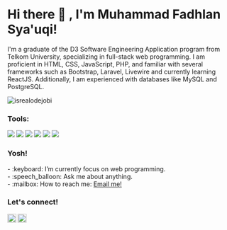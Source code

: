 # <summary><strong>Hi there :wave: , I'm Muhammad Fadhlan Sya'uqi!</strong></summary>
I'm a graduate of the D3 Software Engineering Application program from Telkom University, specializing in full-stack web programming. I am proficient in HTML, CSS, JavaScript, PHP, and familiar with several frameworks such as Bootstrap, Laravel, Livewire and currently learning ReactJS. Additionally, I am experienced with databases like MySQL and PostgreSQL.

<p align="left"> <img src="https://komarev.com/ghpvc/?username=goonesmile&label=Profile%20views&color=0e75b6&style=flat" alt="isrealodejobi" />
</p>

### <summary><strong>Tools:</strong></summary>
<p>
    <img src="https://img.shields.io/badge/Text%20Editor-Visual%20Studio%20Code-blue?&logo=visual%20studio%20code&logoColor=blue" />
     <img src="https://img.shields.io/badge/Code-PHP-orange?&logo=php&logoColor=%777BB4" />
    <img src="https://img.shields.io/badge/Framework-Laravel-orange?&logo=laravel&logoColor=%23FF2D20" />
    <img src="https://img.shields.io/badge/Framework-Livewire-orange?&logo=livewire&logoColor=%4E56A6" />
    <img src="https://img.shields.io/badge/DB-MySQL-green?&logo=mysql&logoColor=%4479A1" />
    <img src="https://img.shields.io/badge/DB-PostgreSQL-green?&logo=postgresql&logoColor=%4169E1" />
</p>


### <summary><strong>Yosh!</strong></summary>
<p>
    - :keyboard: I’m currently focus on web programming. </br>
    - :speech_balloon: Ask me about anything.</br>
    - :mailbox: How to reach me: <a href="mailto:adhansyauqi@gmail.com">Email me!</a>  </br>
<p>
 
### <summary><strong>Let's connect!</strong></summary>
<a href="[https://twitter.com/yours](https://www.linkedin.com/in/fadhlansyauqi/)">
  <img align="left" alt="LinkedIn" width="20px" src="https://simpleicons.now.sh/linkedin/0A66C2" />
</a>
<a href="https://www.instagram.com/yours/">
  <img align="left" alt="Goo's Instagram" width="20px" src="https://simpleicons.now.sh/instagram/495f7e" />
</a>

